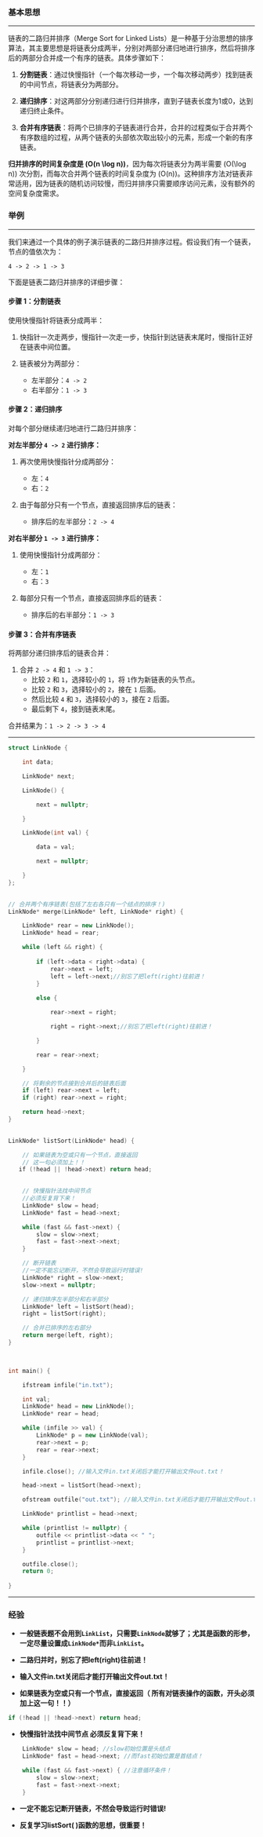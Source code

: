
### 基本思想
---
链表的二路归并排序（Merge Sort for Linked Lists）是一种基于分治思想的排序算法，其主要思想是将链表分成两半，分别对两部分递归地进行排序，然后将排序后的两部分合并成一个有序的链表。具体步骤如下：

1. **分割链表**：通过快慢指针（一个每次移动一步，一个每次移动两步）找到链表的中间节点，将链表分为两部分。
   
2. **递归排序**：对这两部分分别递归进行归并排序，直到子链表长度为1或0，达到递归终止条件。

3. **合并有序链表**：将两个已排序的子链表进行合并，合并的过程类似于合并两个有序数组的过程，从两个链表的头部依次取出较小的元素，形成一个新的有序链表。

**归并排序的时间复杂度是 \(O(n \log n)\)**，因为每次将链表分为两半需要 \(O(\log n)\) 次分割，而每次合并两个链表的时间复杂度为 \(O(n)\)。这种排序方法对链表非常适用，因为链表的随机访问较慢，而归并排序只需要顺序访问元素，没有额外的空间复杂度需求。


### 举例
---
我们来通过一个具体的例子演示链表的二路归并排序过程。假设我们有一个链表，节点的值依次为：

`4 -> 2 -> 1 -> 3`

下面是链表二路归并排序的详细步骤：

#### 步骤 1：分割链表

使用快慢指针将链表分成两半：

1. 快指针一次走两步，慢指针一次走一步，快指针到达链表末尾时，慢指针正好在链表中间位置。
   
2. 链表被分为两部分：
   - 左半部分：`4 -> 2`
   - 右半部分：`1 -> 3`

#### 步骤 2：递归排序

对每个部分继续递归地进行二路归并排序：

**对左半部分 `4 -> 2` 进行排序：**

1. 再次使用快慢指针分成两部分：
   - 左：`4`
   - 右：`2`
   
2. 由于每部分只有一个节点，直接返回排序后的链表：
   - 排序后的左半部分：`2 -> 4`

**对右半部分 `1 -> 3` 进行排序：**

1. 使用快慢指针分成两部分：
   - 左：`1`
   - 右：`3`
   
2. 每部分只有一个节点，直接返回排序后的链表：
   - 排序后的右半部分：`1 -> 3`

#### 步骤 3：合并有序链表

将两部分递归排序后的链表合并：

1. 合并 `2 -> 4` 和 `1 -> 3`：
   - 比较 `2` 和 `1`，选择较小的 `1`，将 `1`作为新链表的头节点。
   - 比较 `2` 和 `3`，选择较小的 `2`，接在 `1` 后面。
   - 然后比较 `4` 和 `3`，选择较小的 `3`，接在 `2` 后面。
   - 最后剩下 `4`，接到链表末尾。
   
合并结果为：`1 -> 2 -> 3 -> 4`


---

```cpp
struct LinkNode {

    int data;

    LinkNode* next;

    LinkNode() {

        next = nullptr;

    }

    LinkNode(int val) {

        data = val;

        next = nullptr;

    }
};

  
// 合并两个有序链表(包括了左右各只有一个结点的排序！)
LinkNode* merge(LinkNode* left, LinkNode* right) {

    LinkNode* rear = new LinkNode();
    LinkNode* head = rear;

    while (left && right) {
        
        if (left->data < right->data) {
            rear->next = left;
            left = left->next;//别忘了把left(right)往前进！
        } 
        
        else {

            rear->next = right;

            right = right->next;//别忘了把left(right)往前进！

        }

        rear = rear->next;

    }

    // 将剩余的节点接到合并后的链表后面
    if (left) rear->next = left;
    if (right) rear->next = right;

    return head->next;
}
  

LinkNode* listSort(LinkNode* head) {

    // 如果链表为空或只有一个节点，直接返回
    // 这一句必须加上！！
   if (!head || !head->next) return head;

  
    // 快慢指针法找中间节点
    //必须反复背下来！
    LinkNode* slow = head;
    LinkNode* fast = head->next;

    while (fast && fast->next) {
        slow = slow->next;
        fast = fast->next->next;
    }

    // 断开链表
    //一定不能忘记断开，不然会导致运行时错误!
    LinkNode* right = slow->next;
    slow->next = nullptr;

    // 递归排序左半部分和右半部分
    LinkNode* left = listSort(head);
    right = listSort(right);

    // 合并已排序的左右部分
    return merge(left, right);
}

  

int main() {

    ifstream infile("in.txt");

    int val;
    LinkNode* head = new LinkNode();
    LinkNode* rear = head;

    while (infile >> val) {
        LinkNode* p = new LinkNode(val);
        rear->next = p;
        rear = rear->next;
    }

    infile.close(); //输入文件in.txt关闭后才能打开输出文件out.txt！

    head->next = listSort(head->next);

    ofstream outfile("out.txt"); //输入文件in.txt关闭后才能打开输出文件out.txt！

    LinkNode* printlist = head->next;

    while (printlist != nullptr) {
        outfile << printlist->data << " ";
        printlist = printlist->next;
    }

    outfile.close();
    return 0;
    
}
```

---
### 经验

- **一般链表题不会用到`LinkList`，只需要`LinkNode`就够了；尤其是函数的形参，一定尽量设置成`LinkNode*`而非`LinkList`。**
	
- **二路归并时，别忘了把left(right)往前进！** 
	
-  **输入文件in.txt关闭后才能打开输出文件out.txt！**
	
-  **如果链表为空或只有一个节点，直接返回（ 所有对链表操作的函数，开头必须加上这一句！！）**
```cpp
if (!head || !head->next) return head;
```
	
- **快慢指针法找中间节点 必须反复背下来！** 
```cpp
    LinkNode* slow = head; //slow初始位置是头结点
    LinkNode* fast = head->next; //而fast初始位置是首结点！

    while (fast && fast->next) { //注意循环条件！
        slow = slow->next;
        fast = fast->next->next;
    }
```
	
-  **一定不能忘记断开链表，不然会导致运行时错误!** 
	
- **反复学习listSort( )函数的思想，很重要！**  